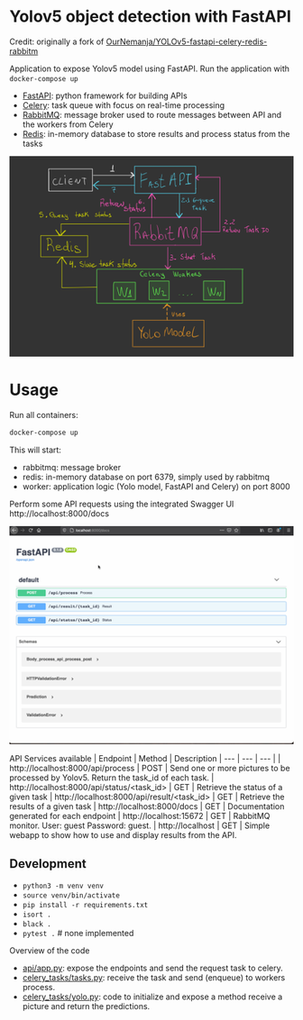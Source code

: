 # Yolov5 object detection with FastAPI

Credit: originally a fork of [OurNemanja/YOLOv5-fastapi-celery-redis-rabbitm](https://github.com/OurNemanja/YOLOv5-fastapi-celery-redis-rabbitmq)

Application to expose Yolov5 model using FastAPI. Run the application with `docker-compose up`

- [FastAPI](https://fastapi.tiangolo.com): python framework for building APIs
- [Celery](https://celeryproject.org): task queue with focus on real-time processing
- [RabbitMQ](https://www.rabbitmq.com): message broker used to route messages between API and the workers from Celery
- [Redis](https://redis.io): in-memory database to store results and process status from the tasks

<img src=img/schema.jpg>

# Usage
Run all containers:

```bash
docker-compose up
```

This will start:
- rabbitmq: message broker
- redis: in-memory database on port 6379, simply used by rabbitmq
- worker: application logic (Yolo model, FastAPI and Celery) on port 8000

Perform some API requests using the integrated Swagger UI http://localhost:8000/docs

<img src=img/doc.gif>

API Services available
| Endpoint | Method | Description
| --- | --- | --- |
| http://localhost:8000/api/process | POST | Send one or more pictures to be processed by Yolov5. Return the task_id of each task.
| http://localhost:8000/api/status/<task_id>  | GET  | Retrieve the status of a given task
| http://localhost:8000/api/result/<task_id>    | GET  | Retrieve the results of a given task
| http://localhost:8000/docs   | GET  | Documentation generated for each endpoint
| http://localhost:15672   | GET  | RabbitMQ monitor. User: guest     Password: guest.
| http://localhost   | GET  | Simple webapp to show how to use and display results from the API.

## Development
* `python3 -m venv venv`
* `source venv/bin/activate`
* `pip install -r requirements.txt`
* `isort .`
* `black .`
* `pytest .` # none implemented

Overview of the code
- [api/app.py](api/app.py): expose the endpoints and send the request task to celery.
- [celery_tasks/tasks.py](celery_tasks/tasks.py): receive the task and send (enqueue) to workers process.
- [celery_tasks/yolo.py](celery_tasks/yolo.py): code to initialize and expose a method receive a picture and return the predictions.